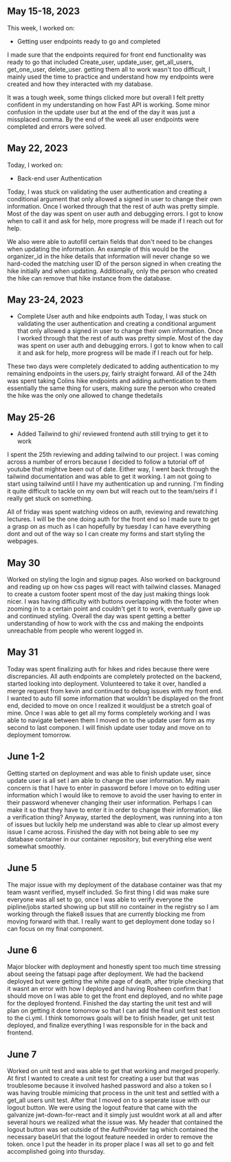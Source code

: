 ## May 15-18, 2023

This week, I worked on:

* Getting user endpoints ready to go and completed

I made sure that the endpoints required for front end 
functionality was ready to go that included Create_user, 
update_user, get_all_users, get_one_user, delete_user. 
getting them all to work wasn't too difficult, I mainly 
used the time to practice and understand how my endpoints 
were created and how they interacted with my database. 


It was a tough week, some things clicked more but overall
I felt pretty confident in my understanding on how Fast 
API is working. Some minor confusion in the update user 
but at the end of the day it was just a missplaced comma.
By the end of the week all user endpoints were completed 
and errors were solved.



## May 22, 2023

Today, I worked on:

* Back-end user Authentication 


Today, I was stuck on validating the user authentication
and creating a conditional argument that only allowed
a signed in user to change their own information. Once 
I worked through that the rest of auth was pretty simple.
Most of the day was spent on user auth and debugging errors.
I got to know when to call it and ask for help, more 
progress will be made if I reach out for help.

We also were able to autofill certain fields that don't 
need to be changes when updating the information. An 
example of this would be the organizer_id in the hike 
details that information will never change so we 
hard-coded the matching user ID of the person signed in
when creating the hike initially and when updating. 
Additionally, only the person who created the hike can 
remove that hike instance from the database.  

## May 23-24, 2023

* Complete User auth and hike endpoints auth
Today, I was stuck on validating the user authentication
and creating a conditional argument that only allowed
a signed in user to change their own information. Once 
I worked through that the rest of auth was pretty simple.
Most of the day was spent on user auth and debugging errors.
I got to know when to call it and ask for help, more 
progress will be made if I reach out for help.

These two days were completely dedicated to adding 
authentication to my remaining endpoints in the users.py, 
fairly straight forward. All of the 24th was spent taking
Colins hike endpoints and adding authentication to them
essentially the same thing for users, making sure the 
person who created the hike was the only one allowed to 
change thedetails

## May 25-26

* Added Tailwind to ghi/ reviewed frontend auth still trying to get it to work


I spent the 25th reviewing and adding tailwind to our 
project. I was coming across a number of errors because 
I decided to follow a tutorial off of youtube that 
mightve been out of date. Either way, I went back through 
the tailwind documentation and was able to get it working. 
I am not going to start using tailwind until I have my 
authentication up and running. I'm finding it quite 
difficult to tackle on my own but will reach out to the 
team/seirs if I really get stuck on something.

All of friday was spent watching videos on auth, 
reviewing and rewatching lectures. I will be the one 
doing auth for the front end so I made sure to get a grasp 
on as much as I can hopefully by tuesday I can have
everything dont and out of the way so I can create
my forms and start styling the webpages.

## May 30
Worked on styling the login and signup pages. Also worked 
on background and reading up on how css pages will react 
with tailwind classes. Managed to create a custom footer 
spent most of the day just making things look nicer. I was
having difficulty with buttons overlapping with the footer
when zooming in to a certain point and couldn't get it to 
work, eventually gave up and continued styling. Overall the 
day was spent getting a better understanding of how to work 
with the css and making the endpoints unreachable from 
people who werent logged in.

## May 31
Today was spent finalizing auth for hikes and rides because 
there were discrepancies. All auth endpoints are completely 
protected on the backend, started looking into deployment. 
Volunteered to take it over, handled a merge request from 
kevin and continued to debug issues with my front end. I 
wanted to auto fill some information that wouldn't be
displayed on the front end, decided to move on once I 
realized it wouldjust be a stretch goal of mine. Once I was 
able to get all my forms completely working and I was able 
to navigate between them I moved on to the update user form 
as my second to last componen. I will finish update user 
today and move on to deployment tomorrow.

## June 1-2
Getting started on deployment and was able to finish update 
user, since update user is all set I am able to change the 
user information. My main concern is that I have to enter in 
password before I move on to editing user information which 
I would like to remove to avoid the user having to enter in 
their password whenever changing their user information.
Perhaps I can make it so that they have to enter it in order 
to change their information, like a verification thing? 
Anyway, started the deployment, was running into a ton of 
issues but luckily help me understand was able to clear up
almost every issue I came across. Finished the day with 
not being able to see my database container in our 
container repository, but everything else went somewhat 
smoothly.

## June 5
The major issue with my deployment of the database container
was that my team wasnt verified, myself included. So first
thing I did was make sure everyone was all set to go, once I
was able to verify everyone the pipline/jobs started showing
up but still no container in the registry so I am working 
through the flake8 issues that are currently blocking me 
from moving forward with that. I really want to get 
deployment done today so I can focus on my final component. 

## June 6
Major blocker with deployment and honestly spent too much time 
stressing about seeing the fatsapi page after deployment. We 
had the backend deployed but were getting the white page of 
death, after triple checking that it wasnt an error with how
I deployed and having Rosheen confirm that I should move on 
I was able to get the front end deployed, and no white page
for the deployed frontend. Finished the day starting the unit
test and will plan on getting it done tomorrow so that I can 
add the final unit test section to the ci.yml. I think 
tomorrows goals will be to finish header, get unit test
deployed, and finalize everything I was responsible for in the
back and frontend. 

## June 7
Worked on unit test and was able to get that working and merged
properly. At first I wanted to create a unit test for creating 
a user but that was troublesome because it involved hashed
password and also a token so I was having trouble mimicing that 
process in the unit test and settled with a get_all users unit
test. After that I moved on to a seperate issue with our logout 
button. We were using the logout feature that came with the 
galvanize jwt-down-for-react and it simply just wouldnt work at 
all and after several hours we realized what the issue was. 
My header that contained the logout button was set outside of 
the AuthProvider tag which contained the necessary baseUrl that 
the logout feature needed in order to remove the token. once I
put the header in its proper place I was all set to go and felt
accomplished going into thursday.